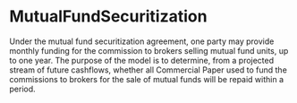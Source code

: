 # MutualFundSecuritization
Under the mutual fund securitization agreement, one party may provide monthly funding for the commission to brokers selling mutual fund units, up to one year. The purpose of the model is to determine, from a projected stream of future cashflows, whether all Commercial Paper used to fund the commissions to brokers for the sale of mutual funds will be repaid within a period. 
